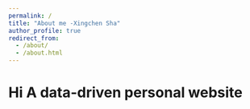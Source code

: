 ```yaml
---
permalink: /
title: "About me -Xingchen Sha"
author_profile: true
redirect_from: 
  - /about/
  - /about.html
---
```


Hi
A data-driven personal website
======
